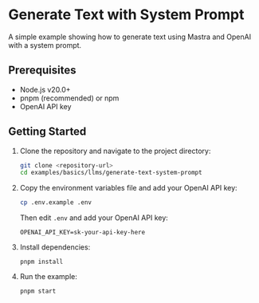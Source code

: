 # Generate Text with System Prompt

A simple example showing how to generate text using Mastra and OpenAI with a system prompt.

## Prerequisites

- Node.js v20.0+
- pnpm (recommended) or npm
- OpenAI API key

## Getting Started

1. Clone the repository and navigate to the project directory:

   ```bash
   git clone <repository-url>
   cd examples/basics/llms/generate-text-system-prompt
   ```

2. Copy the environment variables file and add your OpenAI API key:

   ```bash
   cp .env.example .env
   ```

   Then edit `.env` and add your OpenAI API key:

   ```env
   OPENAI_API_KEY=sk-your-api-key-here
   ```

3. Install dependencies:

   ```
   pnpm install
   ```

4. Run the example:

   ```bash
   pnpm start
   ```
